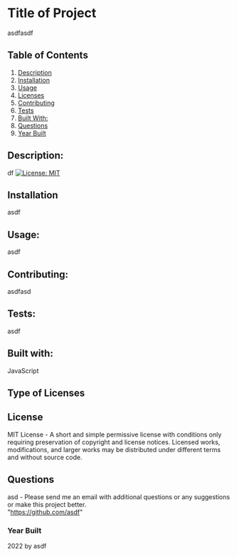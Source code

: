 
 # Title of Project
  asdfasdf    
 
        
            
## Table of Contents
1. [Description](#Description)
2. [Installation](#Installation)
3. [Usage](#Usage)
4. [Licenses](#Licenses)
5. [Contributing](#Contributing)
6. [Tests](#Tests)
7. [Built With:](#Built-with)
8. [Questions](#Questions)
9. [Year Built](#Year-built)

## Description: 
df [![License: MIT](https://img.shields.io/badge/License-MIT-yellow.svg)](https://opensource.org/licenses/MIT)
## Installation
asdf
## Usage:
 asdf  
## Contributing: 
asdfasd   
## Tests:
asdf
 
## Built with:
JavaScript

## Type of Licenses 
## License
MIT License - A short and simple permissive license with conditions only requiring preservation of copyright and license notices. Licensed works, modifications, and larger works may be distributed under different terms and without source code.
         



    
 ## Questions
  asd - Please send me an email with additional questions or any suggestions or make this project better.
 <br>
  "https://github.com/asdf"

  
 

### Year Built
2022 by asdf  